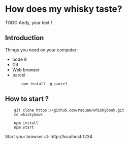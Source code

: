 # How does my whisky taste?

TODO Andy, your text !

## Introduction 
Things you need on your computer:
- node 8
- Git
- Web browser
- parcel 
    ```
        npm install -g parcel
    ```

## How to start ?
```
    git clone https://github.com/Paquan/whiskybook.git
    cd whiskybook

    npm install
    npm start
```

Start your browser at: http://localhost:1234
  


